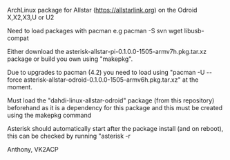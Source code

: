 ArchLinux package for Allstar (https://allstarlink.org) on the Odroid X,X2,X3,U or U2

Need to load packages with pacman e.g pacman -S svn wget libusb-compat

Either download the asterisk-allstar-pi-0.1.0.0-1505-armv7h.pkg.tar.xz package or build you own using "makepkg".

Due to upgrades to pacman (4.2) you need to load using "pacman -U --force asterisk-allstar-odroid-0.1.0.0-1505-armv6h.pkg.tar.xz" at the moment.

Must load the "dahdi-linux-allstar-odroid" package (from this repository) beforehand as it is a dependency for this package and this must be created using the makepkg command

Asterisk should automatically start after the package install (and on reboot), this can be checked by running "asterisk -r

Anthony, VK2ACP
